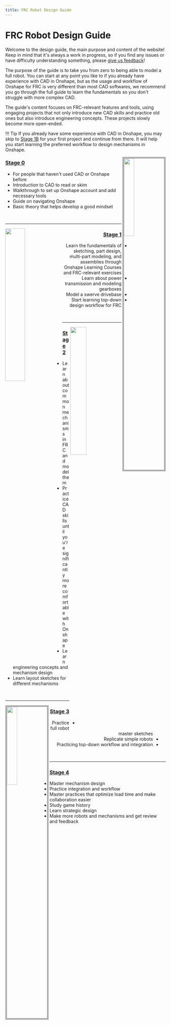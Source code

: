 ```yaml
---
title: FRC Robot Design Guide
---
```


<style>
    .rightSide {
        ul { direction: rtl; }
        ul li a { direction: ltr; unicode-bidi: embed; }
    }
</style>

# FRC Robot Design Guide

Welcome to the design guide, the main purpose and content of the website! Keep in mind that it's always a work in progress, so if you find any issues or have difficulty understanding something, please [give us feedback](https://forms.gle/dQ6w6RXJa6vSmcpw7)!

The purpose of the guide is to take you from zero to being able to model a full robot. You can start at any point you like to if you already have experience with CAD in Onshape, but as the usage and workflow of Onshape for FRC is very different than most CAD softwares, we recommend you go through the full guide to learn the fundamentals so you don't struggle with more complex CAD.

The guide's content focuses on FRC-relevant features and tools, using engaging projects that not only introduce new CAD skills and practice old ones but also introduce engineering concepts. These projects slowly become more open-ended.

!!! Tip
    If you already have some experience with CAD in Onshape, you may skip to [Stage 1B](stage1/1B-powerTransmissions.md) for your first project and continue from there. It will help you start learning the preferred workflow to design mechanisms in Onshape.

<img src="/img/design-guide/stage0/setup/signup.webp" align="right" style="width:25%; border:5px solid #ADADAD">

### [Stage 0](stage0/0A-introductionToCAD.md)

- For people that haven't used CAD or Onshape before
- Introduction to CAD to read or skim
- Walkthrough to set up Onshape account and add necessary tools
- Guide on navigating Onshape
- Basic theory that helps develop a good mindset

<br>
<hr>

<img src="/img/design-guide/stage1b/Exercise 2 Assembly.webp" align="left" style="width:35%">

<div dir="rtl">
<h3 id="-stage-1-stage1-1a-onshapefundamentals-md-"><a href="stage1\1A-onshapeFundamentals">Stage 1</a></h3>
<ul>
<li>Learn the fundamentals of sketching, part design, multi-part modeling, and assemblies through Onshape Learning Courses and FRC-relevant exercises</li>
<li>Learn about power transmission and modeling gearboxes</li>
<li>Model a swerve drivebase</li>
<li>Start learning top-down design workflow for FRC</li>
</ul>
</div>

<br>
<hr>

<img src="/img/design-guide/stage2-slapdown/intakeTopLevel.webp" align="right" style="width:32%">

### [Stage 2](stage2/2A-drivebaseFullDetail.md)

- Learn about common mechanisms in FRC and model them
- Practice CAD skills until you're significantly more comfortable with Onshape
- Learn engineering concepts and mechanism design
- Learn layout sketches for different mechanisms

<br>
<hr>

<img src="/img/design-guide/stage3/1778-2024-MS.webp" align="left" style="width:25%; border:5px solid #ADADAD">

<div dir="rtl">
<h3 id="-stage-3-stage3-3a-multidoc-ms-md-"><a href="stage3/3A-multidoc&amp;MS.md">Stage 3</a></h3>
<ul>
<li>Practice full robot master sketches</li>
<li>Replicate simple robots</li>
<li>Practicing top-down workflow and integration</li>
</ul>
</div>

<br>
<hr>

### [Stage 4](stage4.md)

- Master mechanism design
- Practice integration and workflow
- Master practices that optimize load time and make collaboration easier
- Study game history
- Learn strategic design
- Make more robots and mechanisms and get review and feedback

<br>



